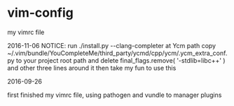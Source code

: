 # vim-config
my vimrc file

2016-11-06
NOTICE:
	run ./install.py --clang-completer at Ycm path
	copy ~/.vim/bundle/YouCompleteMe/third_party/ycmd/cpp/ycm/.ycm_extra_conf.py to your project root path and delete final_flags.remove( '-stdlib=libc++' ) and other three lines around it
	then take my fun to use this

2016-09-26

first finished my vimrc file, using pathogen and vundle to manager plugins
